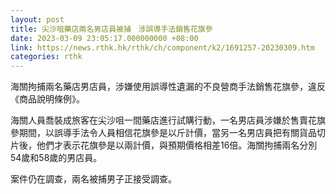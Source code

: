 ```yaml
---
layout: post
title: 尖沙咀藥店兩名男店員被捕　涉誤導手法銷售花旗參
date: 2023-03-09 23:05:17.000000000 +08:00
link: https://news.rthk.hk/rthk/ch/component/k2/1691257-20230309.htm
categories: rthk
---
```


海關拘捕兩名藥店男店員，涉嫌使用誤導性遺漏的不良營商手法銷售花旗參，違反《商品說明條例》。

海關人員喬裝成旅客在尖沙咀一間藥店進行試購行動，一名男店員涉嫌於售賣花旗參期間，以誤導手法令人員相信花旗參是以斤計價，當另一名男店員把有關貨品切片後，他們才表示花旗參是以兩計價，與預期價格相差16倍。海關拘捕兩名分別54歲和58歲的男店員。

案件仍在調查，兩名被捕男子正接受調查。
